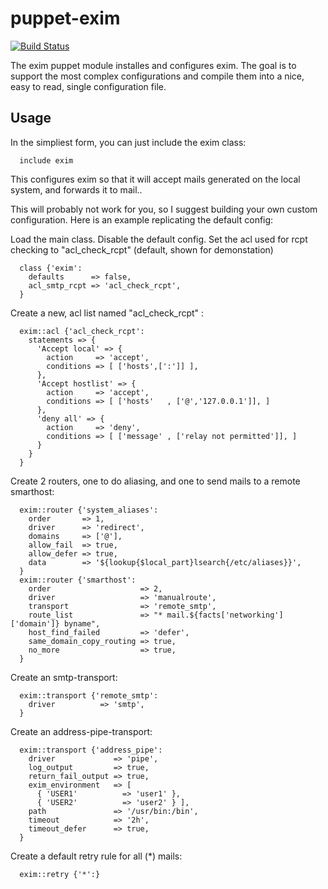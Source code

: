 # puppet-exim

[![Build Status](https://api.travis-ci.org/noris-network/puppet-exim.png)](https://travis-ci.org/noris-network/puppet-exim)

The exim puppet module installes and configures exim.
The goal is to support the most complex configurations and compile them
into a nice, easy to read, single configuration file.

## Usage

In the simpliest form, you can just include the exim class:

```puppet
  include exim
```

This configures exim so that it will accept mails generated on the local system,
and forwards it to mail.<domain of your system>.

This will probably not work for you, so I suggest building your own custom configuration.
Here is an example replicating the default config:

Load the main class.
Disable the default config.
Set the acl used for rcpt checking to "acl_check_rcpt" (default, shown for demonstation)
```puppet
  class {'exim':
    defaults      => false,
    acl_smtp_rcpt => 'acl_check_rcpt',
  }
```

Create a new, acl list named "acl_check_rcpt" :
```puppet
  exim::acl {'acl_check_rcpt':
    statements => {
      'Accept local' => {
        action     => 'accept',
        conditions => [ ['hosts',[':']] ],
      },
      'Accept hostlist' => {
        action     => 'accept',
        conditions => [ ['hosts'   , ['@','127.0.0.1']], ]
      },
      'deny all' => {
        action     => 'deny',
        conditions => [ ['message' , ['relay not permitted']], ]
      }
    }
  }
```

Create 2 routers, one to do aliasing, and one to send mails to a remote smarthost:

```puppet
  exim::router {'system_aliases':
    order       => 1,
    driver      => 'redirect',
    domains     => ['@'],
    allow_fail  => true,
    allow_defer => true,
    data        => '${lookup{$local_part}lsearch{/etc/aliases}}',
  }
  exim::router {'smarthost':
    order                    => 2,
    driver                   => 'manualroute',
    transport                => 'remote_smtp',
    route_list               => "* mail.${facts['networking']['domain']} byname",
    host_find_failed         => 'defer',
    same_domain_copy_routing => true,
    no_more                  => true,
  }
```

Create an smtp-transport:
```puppet
  exim::transport {'remote_smtp':
    driver          => 'smtp',
  }
```
Create an address-pipe-transport:
```puppet
  exim::transport {'address_pipe':
    driver             => 'pipe',
    log_output         => true,
    return_fail_output => true,
    exim_environment   => [ 
      { 'USER1'          => 'user1' },
      { 'USER2'          => 'user2' } ],
    path               => '/usr/bin:/bin',
    timeout            => '2h',
    timeout_defer      => true,
  }
```
Create a default retry rule for all (*) mails:
```puppet
  exim::retry {'*':}
```

